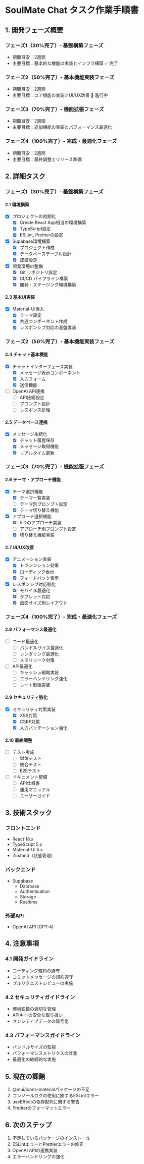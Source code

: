 # SoulMate Chat タスク作業手順書

## 1. 開発フェーズ概要

### フェーズ1（30%完了）- 基盤構築フェーズ
- 期間目安：2週間
- 主要目標：基本的な機能の実装とインフラ構築
✅ 完了

### フェーズ2（50%完了）- 基本機能実装フェーズ
- 期間目安：2週間
- 主要目標：コア機能の実装とUI/UX改善
🔄 進行中

### フェーズ3（70%完了）- 機能拡張フェーズ
- 期間目安：2週間
- 主要目標：追加機能の実装とパフォーマンス最適化

### フェーズ4（100%完了）- 完成・最適化フェーズ
- 期間目安：2週間
- 主要目標：最終調整とリリース準備

## 2. 詳細タスク

### フェーズ1（30%完了）- 基盤構築フェーズ

#### 2.1 環境構築
- [x] プロジェクトの初期化
  - [x] Create React App相当の環境構築
  - [x] TypeScript設定
  - [x] ESLint, Prettierの設定

- [x] Supabase環境構築
  - [x] プロジェクト作成
  - [x] データベーステーブル設計
  - [x] 認証設定

- [x] 開発環境の整備
  - [x] Git リポジトリ設定
  - [x] CI/CD パイプライン構築
  - [x] 開発・ステージング環境構築

#### 2.3 基本UI実装
- [x] Material-UI導入
  - [x] テーマ設定
  - [x] 共通コンポーネント作成
  - [x] レスポンシブ対応の基盤実装

### フェーズ2（50%完了）- 基本機能実装フェーズ

#### 2.4 チャット基本機能
- [x] チャットインターフェース実装
  - [x] メッセージ表示コンポーネント
  - [x] 入力フォーム
  - [x] 送信機能

- [ ] OpenAI API連携
  - [ ] API接続設定
  - [ ] プロンプト設計
  - [ ] レスポンス処理

#### 2.5 データベース連携
- [x] メッセージ永続化
  - [x] チャット履歴保存
  - [x] メッセージ取得機能
  - [x] リアルタイム更新

### フェーズ3（70%完了）- 機能拡張フェーズ

#### 2.6 テーマ・アプローチ機能
- [x] テーマ選択機能
  - [x] テーマ一覧実装
  - [ ] テーマ別プロンプト設定
  - [x] テーマ切り替え機能

- [x] アプローチ選択機能
  - [x] 5つのアプローチ実装
  - [ ] アプローチ別プロンプト設定
  - [x] 切り替え機能実装

#### 2.7 UI/UX改善
- [x] アニメーション実装
  - [x] トランジション効果
  - [x] ローディング表示
  - [x] フィードバック表示

- [x] レスポンシブ対応強化
  - [x] モバイル最適化
  - [x] タブレット対応
  - [x] 画面サイズ別レイアウト

### フェーズ4（100%完了）- 完成・最適化フェーズ

#### 2.8 パフォーマンス最適化
- [ ] コード最適化
  - [ ] バンドルサイズ最適化
  - [ ] レンダリング最適化
  - [ ] メモリリーク対策

- [ ] API最適化
  - [ ] キャッシュ戦略実装
  - [ ] エラーハンドリング強化
  - [ ] レート制限実装

#### 2.9 セキュリティ強化
- [x] セキュリティ対策実装
  - [x] XSS対策
  - [x] CSRF対策
  - [x] 入力バリデーション強化

#### 2.10 最終調整
- [ ] テスト実施
  - [ ] 単体テスト
  - [ ] 統合テスト
  - [ ] E2Eテスト

- [ ] ドキュメント整備
  - [ ] API仕様書
  - [ ] 運用マニュアル
  - [ ] ユーザーガイド

## 3. 技術スタック

### フロントエンド
- React 18.x
- TypeScript 5.x
- Material-UI 5.x
- Zustand（状態管理）

### バックエンド
- Supabase
  - Database
  - Authentication
  - Storage
  - Realtime

### 外部API
- OpenAI API (GPT-4)

## 4. 注意事項

### 4.1 開発ガイドライン
- コーディング規約の遵守
- コミットメッセージの規約遵守
- プルリクエストレビューの実施

### 4.2 セキュリティガイドライン
- 環境変数の適切な管理
- APIキーの安全な取り扱い
- センシティブデータの暗号化

### 4.3 パフォーマンスガイドライン
- バンドルサイズの監視
- パフォーマンスメトリクスの計測
- 最適化の継続的な実施

## 5. 現在の課題
1. @mui/icons-materialパッケージの不足
2. コンソールログの使用に関するESLintエラー
3. useEffectの依存配列に関する警告
4. Prettierのフォーマットエラー

## 6. 次のステップ
1. 不足しているパッケージのインストール
2. ESLintエラーとPrettierエラーの修正
3. OpenAI APIの連携実装
4. エラーハンドリングの強化 